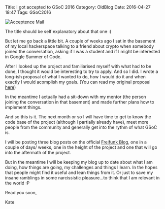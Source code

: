 Title: I got accepted to GSoC 2016
Category: OldBlog
Date: 2016-04-27 18:47
Tags: GSoC2016

![Acceptence Mail](/images/gsoc/00_acceptance.png "Acceptence Mail")

The title should be self explanatory about that one :)

But let me go back a little bit. A couple of weeks ago I sat in the basement of my local hackerspace talking to a friend about crypto when somebody joined the conversation, asking if I was a student and if I might be interested in Google Summer of Code.

After I looked up the project and familiarised myself with what had to be done, I thought it would be interesting to try to apply. And so I did. I wrote a long-ish proposal of what I wanted to do, how I would do it and when exactly I would acomplish my goals. (You can read my original proposal [here](https://storage.googleapis.com/summerofcode-prod.appspot.com/gsoc/core_project/doc/1458924075_GSOCProposal-KatharinaSabel.pdf?Expires=1461863360&GoogleAccessId=summerofcode-prod%40appspot.gserviceaccount.com&Signature=h0y5Nzi7llFNWKzt9%2BLGLvxcAPZ%2FaO7ni1ZyRDA3uFi6PD%2BDBmtIB6RJAr4Ulhv6fe64IFyB%2FI9iuVIYWIInYTmN7pZ9aUxw6TgxgFYguIywfcE2yUZ4o5UKb0PUbwI0Pu7o6mq%2BzSDXqlegpVOgujQ9k2QuTg1T1CqGzSi%2FnC4u6H0mB%2BxzWGGpoBC6rFwkKM1S70gE7hJ0EZpgYWr9H9zKPcwrfPtx99zqb488sH6STGYJf4tFrDRnnr57k2zbSN%2BO17chZtVBjGUYrKoyU6B%2FGB8MexFE6rmYaTCr5AjgqGWm97VCCwZkpHbRiTtFH5yT825G9%2FkRPYHkxsPnCw%3D%3D))

In the meantime I actually had a sit-down with my mentor (the person joining the conversation in that basement) and made further plans how to implement things.

And so this is it. The next month or so I will have time to get to know the code base of the project (although I partially already have), meet more people from the community and generally get into the rythm of what GSoC is.

I will be posting three blog posts on the official [Freifunk Blog](http://blog.freifunk.net/), one in a couple of days/ weeks, one in the height of the project and one that will go into the aftermath of the project.

But in the meantime I will be keeping my blog up to date about what I am doing, how things are going, my challenges and things I learn.
In the hopes that people might find it useful and lean things from it. Or just to save my insane ramblings in some narcissistic pleasure...to think that I am relevant in the world :P

Read you soon,

Kate